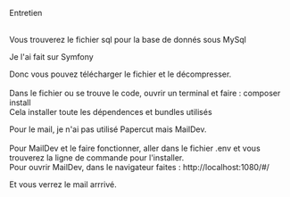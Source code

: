 Entretien<br><br>

Vous trouverez le fichier sql pour la base de donnés sous MySql<br>

Je l'ai fait sur Symfony <br>

Donc vous pouvez télécharger le fichier et le décompresser.<br><br>
Dans le fichier ou se trouve le code, ouvrir un terminal et faire : composer install<br>
Cela installer toute les dépendences et bundles utilisés<br>

Pour le mail, je n'ai pas utilisé Papercut mais MailDev.<br><br>
Pour MailDev et le faire fonctionner, aller dans le fichier .env et vous trouverez la ligne de commande pour l'installer.<br>
Pour ouvrir MailDev, dans le navigateur faites : http://localhost:1080/#/<br>

Et vous verrez le mail arrrivé.


